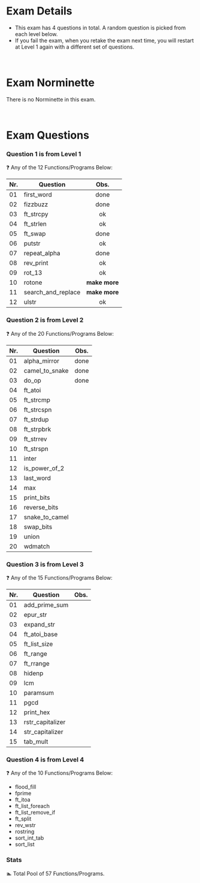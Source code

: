 # Exam Details

- This exam has 4 questions in total. A random question is picked from each level below. 
- If you fail the exam, when you retake the exam next time, you will restart at Level 1 again with a different set of questions.

<br>

# Exam Norminette

There is no Norminette in this exam. 

<br>

# Exam Questions

### Question 1 is from Level 1
:question: Any of the 12 Functions/Programs Below:

Nr. |Question | Obs.
----|---------|:-----:
01  |first_word|done 
02  |fizzbuzz |done
03  |ft_strcpy |ok
04  |ft_strlen |ok
05  |ft_swap |done
06  |putstr | ok
07  |repeat_alpha |done
08  |rev_print | ok
09  |rot_13 | ok
10  |rotone | **make more**
11  |search_and_replace | **make more**
12  |ulstr | ok

### Question 2 is from Level 2
:question: Any of the 20 Functions/Programs Below:

Nr. |Question | Obs.
----|---------|:-----:
01  |alpha_mirror   | done
02  |camel_to_snake | done
03  |do_op          | done
04  |ft_atoi        | 
05  |ft_strcmp      |
06  |ft_strcspn     |
07  |ft_strdup      |
08  |ft_strpbrk     |
09  |ft_strrev      |
10  |ft_strspn      |
11  |inter          |
12  |is_power_of_2  |
13  |last_word      |
14  |max            |
15  |print_bits     |
16  |reverse_bits   |
17  |snake_to_camel |
18  |swap_bits      |
19  |union          |
20  |wdmatch        |

### Question 3 is from Level 3
:question: Any of the 15 Functions/Programs Below:

Nr. |Question | Obs.
----|---------|:-----:
01  |add_prime_sum|
02  |epur_str     |
03  |expand_str   |
04  |ft_atoi_base |
05  |ft_list_size |
06  |ft_range     |
07  |ft_rrange    |
08  |hidenp       |
09  |lcm          |
10  |paramsum     |
11  |pgcd         |
12  |print_hex    |
13  |rstr_capitalizer |
14  |str_capitalizer |
15  |tab_mult     |
 
### Question 4 is from Level 4
:question: Any of the 10 Functions/Programs Below:

  - flood_fill
  - fprime
  - ft_itoa
  - ft_list_foreach
  - ft_list_remove_if
  - ft_split
  - rev_wstr
  - rostring
  - sort_int_tab
  - sort_list

### Stats
:swimmer: Total Pool of 57 Functions/Programs.
